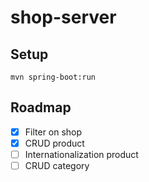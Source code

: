# shop-server

## Setup
```console
mvn spring-boot:run
```

## Roadmap
- [x] Filter on shop
- [x] CRUD product
- [ ] Internationalization product
- [ ] CRUD category